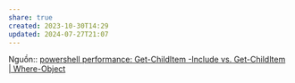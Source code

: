```yaml
---
share: true
created: 2023-10-30T14:29
updated: 2024-07-27T21:07
---
```

Nguồn:: [powershell performance: Get-ChildItem -Include vs. Get-ChildItem | Where-Object](https://stackoverflow.com/a/52294304/3416774)